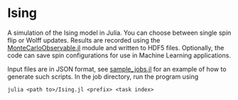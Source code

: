 # Ising

A simulation of the Ising model in Julia. You can choose between single spin flip or Wolff updates. Results are recorded using the [MonteCarloObservable.jl](https://www.github.com/pebroecker/MonteCarloObservable.jl) module and written to HDF5 files. Optionally, the code can save spin configurations for use in Machine Learning applications. 

Input files are in JSON format, see [sample_jobs.jl](https://github.com/pebroecker/Ising.jl/blob/master/test/sample_jobs.jl) for an example of how to generate such scripts. In the job directory, run the program using

```
julia <path to>/Ising.jl <prefix> <task index>
```

